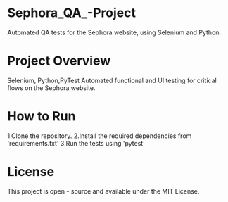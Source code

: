 # Sephora_QA_-Project
Automated QA tests for the Sephora website, using Selenium and Python.
# Project Overview
Selenium, Python,PyTest
Automated functional and UI testing for critical flows on the Sephora website.
# How to Run
1.Clone the repository.
2.Install the required dependencies from 'requirements.txt'
3.Run the tests using 'pytest'
# License
This project is open - source and available under the MIT License.
